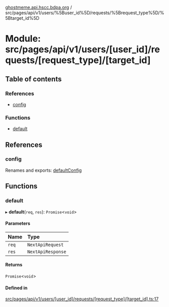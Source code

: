 [ghostmeme.api.hscc.bdpa.org](../README.md) / src/pages/api/v1/users/%5Buser_id%5D/requests/%5Brequest_type%5D/%5Btarget_id%5D

# Module: src/pages/api/v1/users/[user\_id]/requests/[request\_type]/[target\_id]

## Table of contents

### References

- [config](src_pages_api_v1_users__user_id__requests__request_type___target_id_.md#config)

### Functions

- [default](src_pages_api_v1_users__user_id__requests__request_type___target_id_.md#default)

## References

### config

Renames and exports: [defaultConfig](src_backend_middleware.md#defaultconfig)

## Functions

### default

▸ **default**(`req`, `res`): `Promise`<`void`\>

#### Parameters

| Name | Type |
| :------ | :------ |
| `req` | `NextApiRequest` |
| `res` | `NextApiResponse` |

#### Returns

`Promise`<`void`\>

#### Defined in

[src/pages/api/v1/users/[user_id]/requests/[request_type]/[target_id].ts:17](https://github.com/nhscc/ghostmeme.api.hscc.bdpa.org/blob/b50e614/src/pages/api/v1/users/[user_id]/requests/[request_type]/[target_id].ts#L17)
